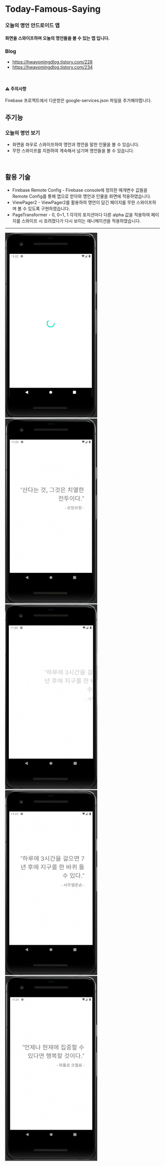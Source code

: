 # Today-Famous-Saying
### 오늘의 명언 안드로이드 앱

#### 화면을 스와이프하며 오늘의 명언들을 볼 수 있는 앱 입니다.
### Blog
* <https://hwayomingdlog.tistory.com/228>
* <https://hwayomingdlog.tistory.com/234>
</br>

#### ⚠️ 주의사항
Firebase 프로젝트에서 다운받은 google-services.json 파일을 추가해야합니다.
</br>

## 주기능
### 오늘의 명언 보기
* 화면을 좌우로 스와이프하여 명언과 명언을 말한 인물을 볼 수 있습니다.
* 무한 스와이프를 지원하여 계속해서 넘기며 명언들을 볼 수 있습니다.
</br>

## 활용 기술
* Firebase Remote Config - Firebase console에 정의한 매개변수 값들을 Remote Config를 통해 앱으로 받아와 명언과 인물을 화면에 적용하였습니다.
* ViewPager2 - ViewPager2를 활용하여 명언이 담긴 페이지를 무한 스와이프하며 볼 수 있도록 구현하였습니다.
* PageTransformer - 0, 0~1, 1 각각의 포지션마다 다른 alpha 값을 적용하여 페이지를 스와이프 시 흐려졌다가 다시 보이는 애니메이션을 적용하였습니다.

***
<img src="/img/img0.png" width="300px" height="600px" title="" alt=""></img>
<img src="/img/img1.png" width="300px" height="600px" title="" alt=""></img>
<img src="/img/img2.png" width="300px" height="600px" title="" alt=""></img>
<img src="/img/img3.png" width="300px" height="600px" title="" alt=""></img>
<img src="/img/img4.png" width="300px" height="600px" title="" alt=""></img>
